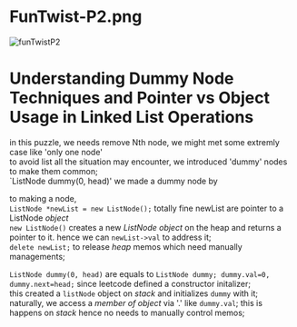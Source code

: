 # FunTwist-P2.png
![funTwistP2](https://github.com/user-attachments/assets/1068683c-0884-49e8-8cdf-bde2c265e962)

# Understanding Dummy Node Techniques and Pointer vs Object Usage in Linked List Operations
in this puzzle, we needs remove Nth node, we might met some extremly case like 'only one node'  
to avoid list all the situation may encounter, we introduced 'dummy' nodes to make them common;  
`ListNode dummy(0, head)'
we made a dummy node by

to making a node,  
`ListNode *newList = new ListNode();` totally fine
newList are pointer to a ListNode *object*  
`new ListNode()` creates a new _ListNode object_ on the heap and returns a pointer to it.
hence we can `newList->val` to address it;  
 `delete newList;` to release _heap_ memos which need manually managements;  

 `ListNode dummy(0, head)` are equals to `ListNode dummy; dummy.val=0, dummy.next=head;`
 since leetcode defined a constructor initalizer;  
 this created a `listNode` object on _stack_ and initializes `dummy` with it;  
 naturally, we access a _member of object_ via '.' like `dummy.val`;
 this is happens on _stack_ hence no needs to manually control memos;
